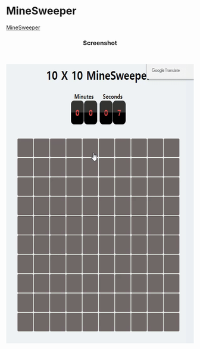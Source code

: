 # MineSweeper
[MineSweeper](https://minesweeperhoon.netlify.app/)
<h3 align="center">Screenshot</h3>
</br>
<p align="center"> 
<img src="./screenshot_gif.gif" width="600" height="750" />
</p>